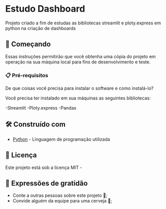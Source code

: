 # Estudo Dashboard

Projeto criado a fim de estudas as bibliotecas streamlit e ploty.express em python na criação de dashboards

## 🚀 Começando

Essas instruções permitirão que você obtenha uma cópia do projeto em operação na sua máquina local para fins de desenvolvimento e teste.

### 📋 Pré-requisitos

De que coisas você precisa para instalar o software e como instalá-lo?

Você precisa ter instalado em sua máquinas as seguintes bibliotecas:

-Streamlit
-Ploty.express
-Pandas

## 🛠️ Construído com

* [Python](https://www.python.org/) - Linguagem de programação utilizada

## 📄 Licença

Este projeto está sob a licença MIT - 

## 🎁 Expressões de gratidão

* Conte a outras pessoas sobre este projeto 📢;
* Convide alguém da equipe para uma cerveja 🍺;


